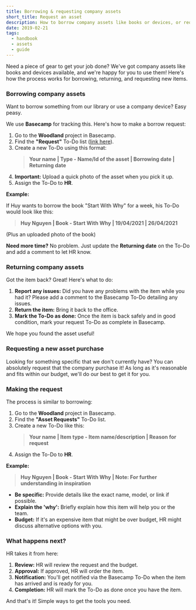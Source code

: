 ```yaml
---
title: Borrowing & requesting company assets
short_title: Request an asset
description: How to borrow company assets like books or devices, or request new ones. Simple steps for getting the gear you need.
date: 2019-02-21
tags:
  - handbook
  - assets
  - guide
---
```


Need a piece of gear to get your job done? We've got company assets like books and devices available, and we're happy for you to use them! Here's how the process works for borrowing, returning, and requesting new items.

### Borrowing company assets

Want to borrow something from our library or use a company device? Easy peasy.

We use **Basecamp** for tracking this. Here's how to make a borrow request:

1. Go to the **Woodland** project in Basecamp.
2. Find the **"Request"** To-Do list ([link here](https://3.basecamp.com/4108948/buckets/9403032/todolists/1557155199)).
3. Create a new To-Do using this format:
   > **Your name | Type - Name/Id of the asset | Borrowing date | Returning date**
4. **Important:** Upload a quick photo of the asset when you pick it up.
5. Assign the To-Do to **HR**.

**Example:**

If Huy wants to borrow the book "Start With Why" for a week, his To-Do would look like this:

> **Huy Nguyen | Book - Start With Why | 19/04/2021 | 26/04/2021**

(Plus an uploaded photo of the book)

**Need more time?** No problem. Just update the **Returning date** on the To-Do and add a comment to let HR know.

### Returning company assets

Got the item back? Great! Here's what to do:

1. **Report any issues:** Did you have any problems with the item while you had it? Please add a comment to the Basecamp To-Do detailing any issues.
2. **Return the item:** Bring it back to the office.
3. **Mark the To-Do as done:** Once the item is back safely and in good condition, mark your request To-Do as complete in Basecamp.

We hope you found the asset useful!

### Requesting a new asset purchase

Looking for something specific that we don't currently have? You can absolutely request that the company purchase it! As long as it's reasonable and fits within our budget, we'll do our best to get it for you.

### Making the request

The process is similar to borrowing:

1. Go to the **Woodland** project in Basecamp.
2. Find the **"Asset Requests"** To-Do list.
3. Create a new To-Do like this:
   > **Your name | Item type - Item name/description | Reason for request**
4. Assign the To-Do to **HR**.

**Example:**

> **Huy Nguyen | Book - Start With Why | Note: For further understanding in inspiration**

- **Be specific:** Provide details like the exact name, model, or link if possible.
- **Explain the 'why':** Briefly explain how this item will help you or the team.
- **Budget:** If it's an expensive item that might be over budget, HR might discuss alternative options with you.

### What happens next?

HR takes it from here:

1. **Review:** HR will review the request and the budget.
2. **Approval:** If approved, HR will order the item.
3. **Notification:** You'll get notified via the Basecamp To-Do when the item has arrived and is ready for you.
4. **Completion:** HR will mark the To-Do as done once you have the item.

And that's it! Simple ways to get the tools you need.

